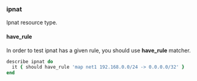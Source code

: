 ### <a name="ipnat">ipnat</a>

Ipnat resource type.

#### have_rule

In order to test ipnat has a given rule, you should use **have_rule** matcher.

```ruby
describe ipnat do
  it { should have_rule 'map net1 192.168.0.0/24 -> 0.0.0.0/32' }
end
```
